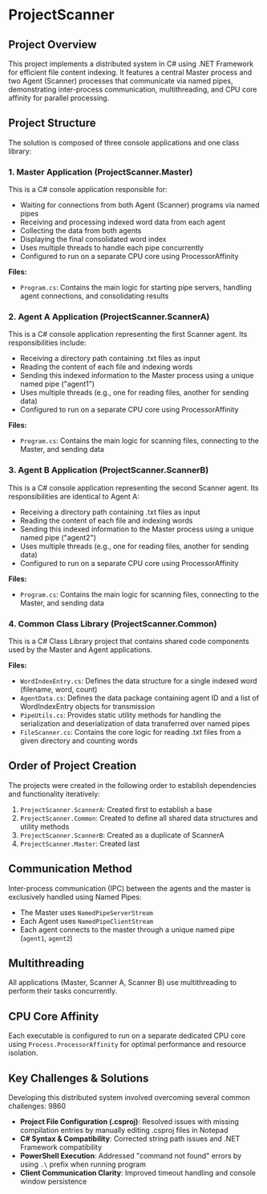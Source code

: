 # ProjectScanner

## Project Overview
This project implements a distributed system in C# using .NET Framework for efficient file content indexing. It features a central Master process and two Agent (Scanner) processes that communicate via named pipes, demonstrating inter-process communication, multithreading, and CPU core affinity for parallel processing.

## Project Structure
The solution is composed of three console applications and one class library:

### 1. Master Application (ProjectScanner.Master)
This is a C# console application responsible for:

- Waiting for connections from both Agent (Scanner) programs via named pipes
- Receiving and processing indexed word data from each agent
- Collecting the data from both agents
- Displaying the final consolidated word index
- Uses multiple threads to handle each pipe concurrently
- Configured to run on a separate CPU core using ProcessorAffinity

**Files:**
- `Program.cs`: Contains the main logic for starting pipe servers, handling agent connections, and consolidating results

### 2. Agent A Application (ProjectScanner.ScannerA)
This is a C# console application representing the first Scanner agent. Its responsibilities include:

- Receiving a directory path containing .txt files as input
- Reading the content of each file and indexing words
- Sending this indexed information to the Master process using a unique named pipe ("agent1")
- Uses multiple threads (e.g., one for reading files, another for sending data)
- Configured to run on a separate CPU core using ProcessorAffinity

**Files:**
- `Program.cs`: Contains the main logic for scanning files, connecting to the Master, and sending data

### 3. Agent B Application (ProjectScanner.ScannerB)
This is a C# console application representing the second Scanner agent. Its responsibilities are identical to Agent A:

- Receiving a directory path containing .txt files as input
- Reading the content of each file and indexing words
- Sending this indexed information to the Master process using a unique named pipe ("agent2")
- Uses multiple threads (e.g., one for reading files, another for sending data)
- Configured to run on a separate CPU core using ProcessorAffinity

**Files:**
- `Program.cs`: Contains the main logic for scanning files, connecting to the Master, and sending data

### 4. Common Class Library (ProjectScanner.Common)
This is a C# Class Library project that contains shared code components used by the Master and Agent applications.

**Files:**
- `WordIndexEntry.cs`: Defines the data structure for a single indexed word (filename, word, count)
- `AgentData.cs`: Defines the data package containing agent ID and a list of WordIndexEntry objects for transmission
- `PipeUtils.cs`: Provides static utility methods for handling the serialization and deserialization of data transferred over named pipes
- `FileScanner.cs`: Contains the core logic for reading .txt files from a given directory and counting words

## Order of Project Creation
The projects were created in the following order to establish dependencies and functionality iteratively:

1. `ProjectScanner.ScannerA`: Created first to establish a base
2. `ProjectScanner.Common`: Created to define all shared data structures and utility methods
3. `ProjectScanner.ScannerB`: Created as a duplicate of ScannerA
4. `ProjectScanner.Master`: Created last

## Communication Method
Inter-process communication (IPC) between the agents and the master is exclusively handled using Named Pipes:

- The Master uses `NamedPipeServerStream`
- Each Agent uses `NamedPipeClientStream`
- Each agent connects to the master through a unique named pipe (`agent1`, `agent2`)

## Multithreading
All applications (Master, Scanner A, Scanner B) use multithreading to perform their tasks concurrently.

## CPU Core Affinity
Each executable is configured to run on a separate dedicated CPU core using `Process.ProcessorAffinity` for optimal performance and resource isolation.

## Key Challenges & Solutions
Developing this distributed system involved overcoming several common challenges:
9860
- **Project File Configuration (.csproj)**: Resolved issues with missing compilation entries by manually editing .csproj files in Notepad
- **C# Syntax & Compatibility**: Corrected string path issues and .NET Framework compatibility
- **PowerShell Execution**: Addressed "command not found" errors by using `.\` prefix when running program
- **Client Communication Clarity**: Improved timeout handling and console window persistence
